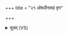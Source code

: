 +++
title = "२१ ओषधीनामहं वृण"

+++
<details><summary>मूलम् (VS)</summary>

ओष॑धीनाम॒हं वृ॑ण उ॒र्वरी॑रिव साधु॒या।  
नया॒म्यर्व॑तीरि॒वाहे॑ नि॒रैतु॑ ते वि॒षम् ॥
</details>